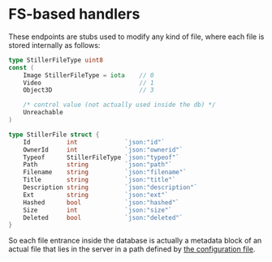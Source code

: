 # FS-based handlers

These endpoints are stubs used to modify any kind of file, where each file is
stored internally as follows:

```go
type StillerFileType uint8
const (
    Image StillerFileType = iota    // 0
    Video                           // 1
    Object3D                        // 3

    /* control value (not actually used inside the db) */
    Unreachable
)

type StillerFile struct {
    Id          int             `json:"id"`
    OwnerId     int             `json:"ownerid"`
    Typeof      StillerFileType `json:"typeof"`
    Path        string          `json:"path"`
    Filename    string          `json:"filename"`
    Title       string          `json:"title"`
    Description string          `json:"description"`
    Ext         string          `json:"ext"`
    Hashed      bool            `json:"hashed"`
    Size        int             `json:"size"`
    Deleted     bool            `json:"deleted"`
}
```

So each file entrance inside the database is actually a metadata block of an
actual file that lies in the server in a path defined by [the
configuration file](configuration.md##FilesPath).

